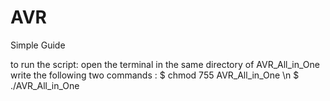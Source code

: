 # AVR
Simple Guide

to run the script:
open the terminal in the same directory of AVR_All_in_One
write the following two commands :
$ chmod 755 AVR_All_in_One \n
$ ./AVR_All_in_One
